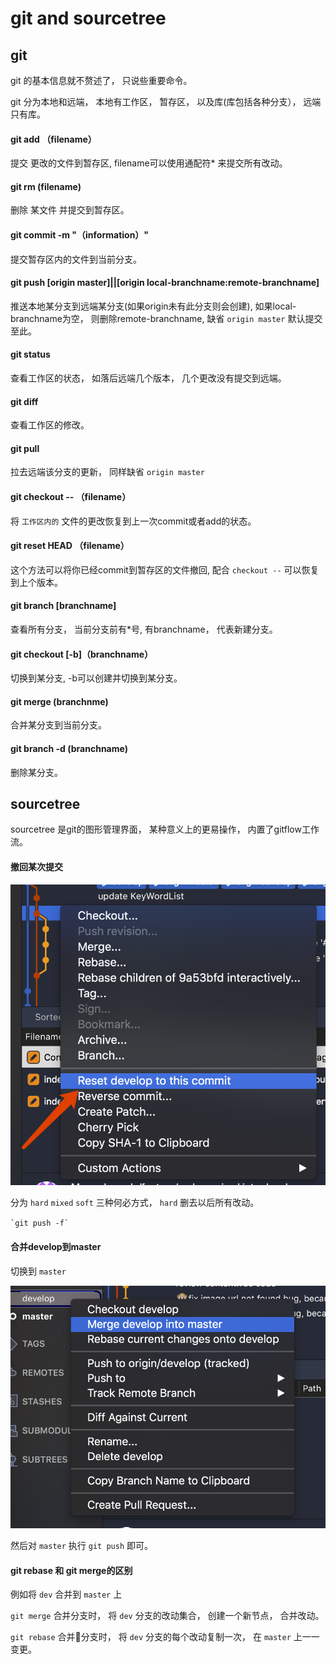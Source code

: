 # git and sourcetree

## git

git 的基本信息就不赘述了， 只说些重要命令。 

git 分为本地和远端， 本地有工作区， 暂存区， 以及库(库包括各种分支）， 远端只有库。 

#### git add （filename）

提交 更改的文件到暂存区, filename可以使用通配符* 来提交所有改动。 

#### git rm (filename)

删除 某文件 并提交到暂存区。 

#### git commit -m "（information）"

提交暂存区内的文件到当前分支。 

#### git push [origin master]||[origin local-branchname:remote-branchname]

推送本地某分支到远端某分支(如果origin未有此分支则会创建), 如果local-branchname为空， 则删除remote-branchname, 缺省 `origin master` 默认提交至此。 

#### git status

查看工作区的状态， 如落后远端几个版本， 几个更改没有提交到远端。 

#### git diff 

查看工作区的修改。 

#### git pull 

拉去远端该分支的更新， 同样缺省 `origin master` 

#### git checkout -- （filename）

将 `工作区内的` 文件的更改恢复到上一次commit或者add的状态。 

#### git reset HEAD （filename）

这个方法可以将你已经commit到暂存区的文件撤回, 配合 `checkout --` 可以恢复到上个版本。 

#### git branch [branchname]

查看所有分支， 当前分支前有*号, 有branchname， 代表新建分支。 

#### git checkout [-b]（branchname）

切换到某分支, -b可以创建并切换到某分支。 

#### git merge (branchnme)

合并某分支到当前分支。 

#### git branch -d (branchname)

删除某分支。 

## sourcetree

sourcetree 是git的图形管理界面， 某种意义上的更易操作， 内置了gitflow工作流。 

#### 撤回某次提交

![img](../../img/2017110101.png)

分为 `hard`  `mixed`  `soft` 三种何必方式， `hard` 删去以后所有改动。 

`` `git push -f` ``

#### 合并develop到master

切换到 `master` 

![img](../../img/2017110102.png)

然后对 `master` 执行 `git push` 即可。 

#### git rebase 和 git merge的区别

例如将 `dev` 合并到 `master` 上

 `git merge` 合并分支时， 将 `dev` 分支的改动集合， 创建一个新节点， 合并改动。 

 `git rebase` 合并分支时， 将 `dev` 分支的每个改动复制一次， 在 `master` 上一一变更。 

